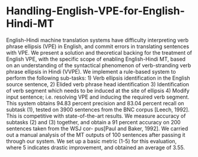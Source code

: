 # Handling-English-VPE-for-English-Hindi-MT
English-Hindi machine translation systems have difficulty interpreting verb phrase ellipsis (VPE) in English, and commit errors in translating sentences with VPE. We present a solution and theoretical backing for the treatment of English VPE, with the specific scope of enabling English-Hindi MT, based on an understanding of the syntactical phenomenon of verb-stranding verb phrase ellipsis in Hindi (VVPE). We implement a rule-based system to perform the following sub-tasks: 1) Verb ellipsis identification in the English source sentence, 2) Elided verb phrase head identification 3) Identification of verb segment which needs to be induced at the site of ellipsis 4) Modify input sentence; i.e. resolving VPE and inducing the required verb segment. This system obtains 94.83 percent precision and 83.04 percent recall on subtask (1), tested on 3900 sentences from the BNC corpus [Leech, 1992]. This is competitive with state-of-the-art results. We measure accuracy of subtasks (2) and (3) together, and obtain a 91 percent accuracy on 200 sentences taken from the WSJ cor- pus[Paul and Baker, 1992]. We carried out a manual analysis of the MT outputs of 100 sentences after passing it through our system. We set up a basic metric (1-5) for this evaluation, where 5 indicates drastic improvement, and obtained an average of 3.55.

